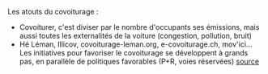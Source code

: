 Les atouts du covoiturage :

- Covoiturer, c'est diviser par le nombre d'occupants ses émissions, mais aussi toutes les externalités de la voiture (congestion, pollution, bruit)
- Hé Léman, Illicov, covoiturage-leman.org, e-covoiturage.ch, mov'ici… Les initiatives pour favoriser le covoiturage se développent à grands pas, en parallèle de politiques favorables (P+R, voies réservées) [source](https://www.grand-geneve.org/wp-content/uploads/strategie_covoiturage-rapport_final_juin2020.pdf)
